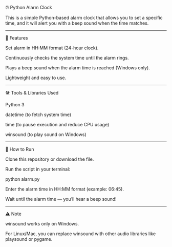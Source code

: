⏰ Python Alarm Clock

This is a simple Python-based alarm clock that allows you to set a specific time, and it will alert you with a beep sound when the time matches.

---

🚀 Features

Set alarm in HH:MM format (24-hour clock).

Continuously checks the system time until the alarm rings.

Plays a beep sound when the alarm time is reached (Windows only).

Lightweight and easy to use.

---

🛠️ Tools & Libraries Used

Python 3

datetime (to fetch system time)

time (to pause execution and reduce CPU usage)

winsound (to play sound on Windows)


---

📌 How to Run

Clone this repository or download the file.

Run the script in your terminal:

python alarm.py


Enter the alarm time in HH:MM format (example: 06:45).

Wait until the alarm time — you’ll hear a beep sound!

---

⚠️ Note

winsound works only on Windows.

For Linux/Mac, you can replace winsound with other audio libraries like playsound or pygame.


